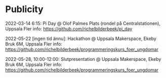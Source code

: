 # Publicity

2022-03-14 6:15: Pi Day @ Olof Palmes Plats (rondel på Centralstationen), Uppsala
Fler info: https://github.com/richelbilderbeek/pi_day

2022-05-22 [ingen tid ännu]: Hackathon @ Uppsala Makerspace, Ekeby Bruk 6M, Uppsala
Fler info: https://github.com/richelbilderbeek/programmeringskurs_foer_ungdomar

2022-05-28, 10:00-12:00: Slutpresentation @ Uppsala Makerspace, Ekeby Bruk 6M, Uppsala
Fler info: https://github.com/richelbilderbeek/programmeringskurs_foer_ungdomar


